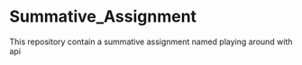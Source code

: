 # Summative_Assignment
This repository contain a summative assignment named playing around with api 
